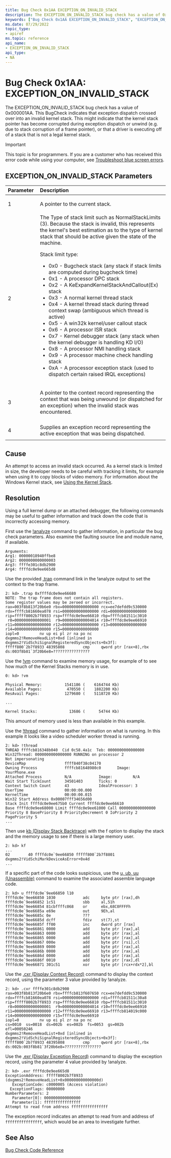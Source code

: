 ```yaml
---
title: Bug Check 0x1AA EXCEPTION_ON_INVALID_STACK
description: The EXCEPTION_ON_INVALID_STACK bug check has a value of 0x000001AA. It indicates a memory access outside of the valid stack range occurred.
keywords: ["Bug Check 0x1AA EXCEPTION_ON_INVALID_STACK", "EXCEPTION_ON_INVALID_STACK"]
ms.date: 07/29/2022
topic_type:
- apiref
ms.topic: reference
api_name:
- EXCEPTION_ON_INVALID_STACK
api_type:
- NA
---
```


# Bug Check 0x1AA: EXCEPTION\_ON\_INVALID\_STACK

The EXCEPTION\_ON\_INVALID\_STACK bug check has a value of 0x000001AA. This BugCheck indicates that exception dispatch crossed over into an invalid kernel stack.  This might indicate that the kernel stack pointer has become
corrupted during exception dispatch or unwind (e.g. due to stack corruption of a frame pointer), or that a driver is executing off of a stack that is not a legal kernel stack.

> [!IMPORTANT]
> This topic is for programmers. If you are a customer who has received this error code while using your computer, see [Troubleshoot blue screen errors](https://www.windows.com/stopcode).


## EXCEPTION\_ON\_INVALID\_STACK Parameters

<table>
<colgroup>
<col width="20%" />
<col width="80%" />
</colgroup>
<thead>
<tr class="header">
<th align="left">Parameter</th>
<th align="left">Description</th>
</tr>
</thead>
<tbody>
<tr class="odd">
<td align="left"><p>1</p></td>
<td align="left"><p>A pointer to the current stack.</p></td>
</tr>
<tr class="even">
<td align="left"><p>2</p></td>
<td align="left">The Type of stack limit such as NormalStackLimits (3).  Because the
        stack is invalid, this represents the kernel's best estimation as to
        the type of kernel stack that should be active given the state of the
        machine. <p>Stack limit type:</p><ul>
<li>0x0 - Bugcheck stack (any stack if stack limits are computed during bugcheck time)</li>
<li>0x1 - A processor DPC stack</li>
<li>0x2 - A KeExpandKernelStackAndCallout(Ex) stack</li>
<li>0x3 - A normal kernel thread stack</li>
<li>0x4 - A kernel thread stack during thread context swap (ambiguous which thread is active)</li>
<li>0x5 - A win32k kernel/user callout stack</li>
<li>0x6 - A processor ISR stack</li>
<li>0x7 - Kernel debugger stack (any stack when the kernel debugger is handling KD I/O)</li>
<li>0x8 - A processor NMI handling stack</li>
<li>0x9 - A processor machine check handling stack</li>
<li>0xA - A processor exception stack (used to dispatch certain raised IRQL exceptions)</li>
</ul></p></td>
</tr>
<tr class="odd">
<td align="left"><p>3</p></td>
<td align="left"><p>A pointer to the context record representing the context that was
        being unwound (or dispatched for an exception) when the invalid stack
        was encountered.</p></td>
</tr>
<tr class="even">
<td align="left"><p>4</p></td>
<td align="left">Supplies an exception record representing the active exception that was being dispatched.</td>
</tr>
</tbody>
</table>



## Cause

An attempt to access an invalid stack occurred. As a kernel stack is limited in size, the developer needs to be careful with tracking it limits, for example when using it to copy blocks of video memory.  For information about the Windows Kernel stack, see [Using the Kernel Stack](../kernel/using-the-kernel-stack.md). 

## Resolution

Using a full kernel dump or an attached debugger, the following commands may be useful to gather information and track down the code that is incorrectly accessing memory.

First use the [!analyze](../debuggercmds/-analyze.md) command to gather information, in particular the bug check parameters. Also examine the faulting source line and module name, if available.

```dbgcmd
Arguments:
Arg1: 00000018940ffbe8
Arg2: 0000000000000003
Arg3: ffffe301c8db2900
Arg4: ffffdc0e9ee665d8
```

Use the provided [.trap](../debuggercmds/-trap.md) command link in the !analyze output to set the context to the trap frame.

```dbgcmd
2: kd> .trap 0xffffdc0e9ee66680
NOTE: The trap frame does not contain all registers.
Some register values may be zeroed or incorrect.
rax=003f8b813f20b6e0 rbx=0000000000000000 rcx=ee7defdd9c530000
rdx=ffffcb81660ea078 rsi=0000000000000000 rdi=0000000000000000
rip=fffff8002b7f8933 rsp=ffffdc0e9ee66810 rbp=ffffcb81511c3010
 r8=0000000000000001  r9=0000000000004014 r10=ffffdc0e9ee66910
r11=0000000000000000 r12=0000000000000000 r13=0000000000000000
r14=0000000000000000 r15=0000000000000000
iopl=0         nv up ei pl zr na po nc
dxgmms2!RemoveHeadList+0xd [inlined in dxgmms2!VidSchiSignalRegisteredSyncObjects+0x3f]:
fffff800`2b7f8933 48395808        cmp     qword ptr [rax+8],rbx ds:003f8b81`3f20b6e8=????????????????
```

Use the [!vm](../debuggercmds/-vm.md) command to examine memory usage, for example of to see how much of the Kernel Stacks memory is in use.

```dbgcmd
0: kd> !vm

Physical Memory:          1541186 (    6164744 Kb)
Available Pages:           470550 (    1882200 Kb)
ResAvail Pages:           1279680 (    5118720 Kb)

...

Kernel Stacks:              13686 (      54744 Kb)
```

This amount of memory used is less than available in this example.

Use the [!thread](../debuggercmds/-thread.md) command to gather information on what is running. In this example it looks like a video scheduler worker thread is running. 

```dbgcmd
2: kd> !thread
THREAD ffffcb816348b040  Cid 0c58.4a1c  Teb: 0000000000000000 Win32Thread: 0000000000000000 RUNNING on processor 2
Not impersonating
DeviceMap                 ffff840f38c04170
Owning Process            ffffcb81648980c0       Image:         YourPhone.exe
Attached Process          N/A            Image:         N/A
Wait Start TickCount      34501403       Ticks: 0
Context Switch Count      43             IdealProcessor: 3             
UserTime                  00:00:00.000
KernelTime                00:00:00.015
Win32 Start Address 0x00007fff34656d00
Stack Init ffffdc0e9ee675b0 Current ffffdc0e9ee66610
Base ffffdc0e9ee68000 Limit ffffdc0e9ee61000 Call 0000000000000000
Priority 8 BasePriority 8 PriorityDecrement 0 IoPriority 2 PagePriority 5
...
```

Then use [kb (Display Stack Backtrace)](../debuggercmds/k--kb--kc--kd--kp--kp--kv--display-stack-backtrace-.md) with the f option to display the stack and the memory usage to see if there is a large memory user. 

```dbgcmd
2: kd> kf
...
02        40 ffffdc0e`9ee66850 fffff800`2b7f8801     dxgmms2!VidSchiMarkDeviceAsError+0x4d  
...
```

If a specific part of the code looks suspicious, use the [u, ub, uu (Unassemble)](../debuggercmds/u--unassemble-.md) command to examine the associated assemble language code.

```dbgcmd
2: kd> u ffffdc0e`9ee66850 l10
ffffdc0e`9ee66850 1030            adc     byte ptr [rax],dh
ffffdc0e`9ee66852 1c51            sbb     al,51h
ffffdc0e`9ee66854 81cbffffc068    or      ebx,68C0FFFFh
ffffdc0e`9ee6685a e69e            out     9Eh,al
ffffdc0e`9ee6685c 0e              ???
ffffdc0e`9ee6685d dcff            fdiv    st(7),st
ffffdc0e`9ee6685f ff00            inc     dword ptr [rax]
ffffdc0e`9ee66861 0000            add     byte ptr [rax],al
ffffdc0e`9ee66863 0000            add     byte ptr [rax],al
ffffdc0e`9ee66865 0000            add     byte ptr [rax],al
ffffdc0e`9ee66867 000e            add     byte ptr [rsi],cl
ffffdc0e`9ee66869 0000            add     byte ptr [rax],al
ffffdc0e`9ee6686b 0000            add     byte ptr [rax],al
ffffdc0e`9ee6686d 0000            add     byte ptr [rax],al
ffffdc0e`9ee6686f 0010            add     byte ptr [rax],dl
ffffdc0e`9ee66871 301c51          xor     byte ptr [rcx+rdx*2],bl

```

Use the [.cxr (Display Context Record)](../debuggercmds/-cxr.md) command to display the context record, using the parameter 3 value provided by !analyze.

```dbgcmd
2: kd> .cxr ffffe301c8db2900
rax=003f8b813f20b6e0 rbx=ffffcb813f607650 rcx=ee7defdd9c530000
rdx=ffffcb81660ea078 rsi=0000000000000000 rdi=ffffcb81511c30a8
rip=fffff8002b7f8933 rsp=ffffdc0e9ee66810 rbp=ffffcb81511c3010
 r8=0000000000000001  r9=0000000000004014 r10=ffffdc0e9ee66910
r11=0000000000000000 r12=ffffdc0e9ee66910 r13=ffffcb814019c000
r14=0000000000000000 r15=ffffdc0e9ee66910
iopl=0         nv up ei pl zr na po nc
cs=0010  ss=0018  ds=002b  es=002b  fs=0053  gs=002b             efl=00050246
dxgmms2!RemoveHeadList+0xd [inlined in dxgmms2!VidSchiSignalRegisteredSyncObjects+0x3f]:
fffff800`2b7f8933 48395808        cmp     qword ptr [rax+8],rbx ds:002b:003f8b81`3f20b6e8=????????????????
```

Use the [.exr (Display Exception Record)](../debuggercmds/-exr--display-exception-record-.md) command to display the exception record, using the parameter 4 value provided by !analyze.

```dbgcmd
2: kd> .exr ffffdc0e9ee665d8
ExceptionAddress: fffff8002b7f8933 (dxgmms2!RemoveHeadList+0x000000000000000d)
   ExceptionCode: c0000005 (Access violation)
  ExceptionFlags: 00000000
NumberParameters: 2
   Parameter[0]: 0000000000000000
   Parameter[1]: ffffffffffffffff
Attempt to read from address ffffffffffffffff
```

The exception record indicates an attempt to read from and address of `ffffffffffffffff`, which would be an area to investigate further.


## See Also

[Bug Check Code Reference](bug-check-code-reference2.md)
